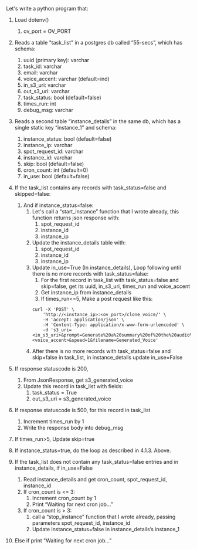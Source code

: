 Let's write a python program that:

1. Load dotenv()
    1. ov_port = OV_PORT
2. Reads a table "task_list" in a postgres db called “55-secs”, which has schema:
    1. uuid (primary key): varchar
    2. task_id: varchar
    3. email: varchar
    4. voice_accent: varchar (default=ind)
    5. in_s3_uri: varchar
    6. out_s3_uri: varchar
    7. task_status: bool (default=false)
    8. times_run: int
    9. debug_msg: varchar
3. Reads a second table “instance_details” in the same db, which has a single static key “instance_1” and schema:
    1. instance_status: bool (default=false)
    2. instance_ip: varchar
    3. spot_request_id: varchar
    4. instance_id: varchar
    5. skip: bool (default=false)
    6. cron_count: int (default=0)
    7. in_use: bool (default=false)
4. If the task_list contains any records with task_status=false and skipped=false:
    1. And if instance_status=false:
        1. Let's call a “start_instance” function that I wrote already, this function returns json response with:
            1. spot_request_id
            2. instance_id
            3. instance_ip
        2. Update the instance_details table with:
            1. spot_request_id
            2. instance_id
            3. instance_ip
        3. Update in_use=True (In instance_details), Loop following until there is no more records with task_status=false:
            1. For the first record in task_list with task_status=false and skip=false, get its uuid, in_s3_uri, times_run and voice_accent
            2. Get instance_ip from instance_details
            3. If times_run<=5, Make a post request like this:
            ```
            curl -X 'POST' \
                'http://<instance_ip>:<ov_port>/clone_voice/' \
                -H 'accept: application/json' \
                -H 'Content-Type: application/x-www-form-urlencoded' \
                -d 's3_uri=<in_s3_uri>&prompt=Generate%20a%20summary%20of%20the%20audio%20in%20less%20than%20200%20words&text_string=%20&accent=<voice_accent>&speed=1&filename=Generated_Voice'
            ```
        4. After there is no more records with task_status=false and skip=false in task_list, in instance_details update in_use=False


1. If response statuscode is 200,
    1. From JsonResponse, get s3_generated_voice
    2. Update this record in task_list with fields:
        1. task_status = True
        2. out_s3_uri = s3_generated_voice
2. If response statuscode is 500, for this record in task_list
    1. Increment times_run by 1
    2. Write the response body into debug_msg
3. If times_run>5, Update skip=true
4. If instance_status=true, do the loop as described in 4.1.3. Above.
5. If the task_list does not contain any task_status=false entries and in instance_details, if in_use=False
    1. Read instance_details and get cron_count, spot_request_id, instance_id
    2. If cron_count is <= 3:
        1. Increment cron_count by 1
        2. Print “Waiting for next cron job...”
    3. If cron_count is > 3:
        1. call a “stop_instance” function that I wrote already, passing parameters spot_request_id, instance_id
        2. Update instance_status=false in instance_details’s instance_1
6. Else if  print "Waiting for next cron job..."